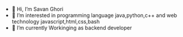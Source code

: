 - 👋 Hi, I’m Savan Ghori
- 👀 I’m interested in programming language java,python,c++ and web technology javascript,html,css,bash
- 🌱 I’m currently Workinging as backend developer 




<!---
numoniam/numoniam is a ✨ special ✨ repository because its `README.md` (this file) appears on your GitHub profile.
You can click the Preview link to take a look at your changes.
--->
